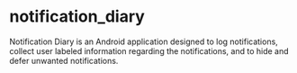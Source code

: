 # notification_diary
Notification Diary is an Android application designed to log notifications, collect user labeled information regarding the notifications, and to hide and defer unwanted notifications.
